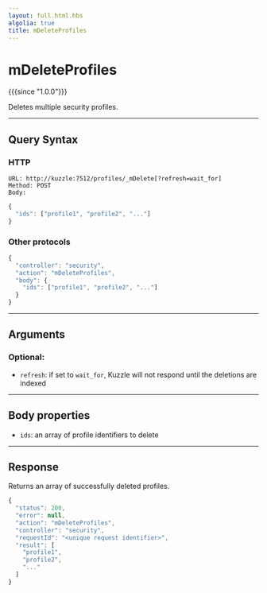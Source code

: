 ```yaml
---
layout: full.html.hbs
algolia: true
title: mDeleteProfiles
---
```


# mDeleteProfiles

{{{since "1.0.0"}}}

Deletes multiple security profiles.

---

## Query Syntax

### HTTP

```http
URL: http://kuzzle:7512/profiles/_mDelete[?refresh=wait_for]
Method: POST  
Body:
```

```js
{
  "ids": ["profile1", "profile2", "..."]
}
```

### Other protocols

```js
{
  "controller": "security",
  "action": "mDeleteProfiles",
  "body": {
    "ids": ["profile1", "profile2", "..."]
  }
}
```

---

## Arguments

### Optional:

* `refresh`: if set to `wait_for`, Kuzzle will not respond until the deletions are indexed

---

## Body properties

* `ids`: an array of profile identifiers to delete

---

## Response

Returns an array of successfully deleted profiles.

```javascript
{
  "status": 200,
  "error": null,
  "action": "mDeleteProfiles",
  "controller": "security",
  "requestId": "<unique request identifier>",
  "result": [
    "profile1",
    "profile2",
    "..."
  ]
}
```
